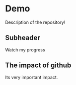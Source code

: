 # Demo

Description of the repository!

## Subheader

Watch my progress

## The impact of github

Its very important impact.